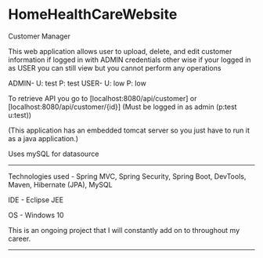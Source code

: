 # HomeHealthCareWebsite
Customer Manager

This web application allows user to upload, delete, and edit customer information if logged in with ADMIN credentials other wise if your logged in as USER you can still view but you cannot perform any operations

ADMIN-
U: test
P: test
USER-
U: low
P: low


To retrieve API you go to [localhost:8080/api/customer] or [localhost:8080/api/customer/{id}] (Must be logged in as admin (p:test u:test))

(This application has an embedded tomcat server so you just have to run it as a java application.)

Uses mySQL for datasource
__________________________________________________________________________________________________________________________________________
Technologies used - Spring MVC, Spring Security, Spring Boot, DevTools, Maven, Hibernate (JPA), MySQL

IDE - Eclipse JEE

OS - Windows 10

This is an ongoing project that I will constantly add on to throughout my career. 
_________________________________________________________________________________________________________________________________________






